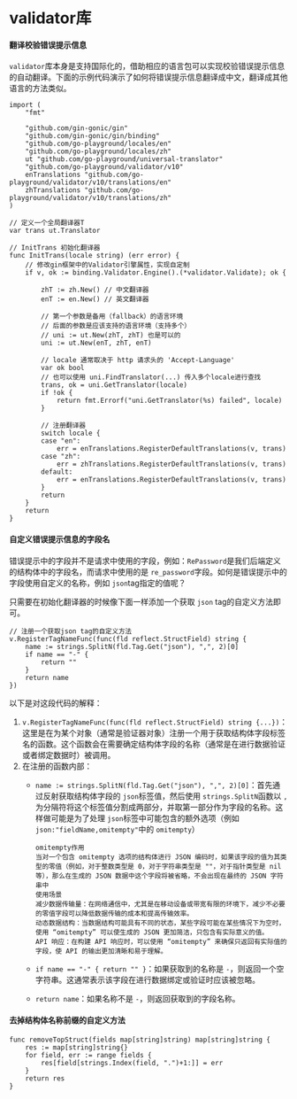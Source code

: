 # validator库

#### 翻译校验错误提示信息

`validator`库本身是支持国际化的，借助相应的语言包可以实现校验错误提示信息的自动翻译。下面的示例代码演示了如何将错误提示信息翻译成中文，翻译成其他语言的方法类似。

```
import (
	"fmt"

	"github.com/gin-gonic/gin"
	"github.com/gin-gonic/gin/binding"
	"github.com/go-playground/locales/en"
	"github.com/go-playground/locales/zh"
	ut "github.com/go-playground/universal-translator"
	"github.com/go-playground/validator/v10"
	enTranslations "github.com/go-playground/validator/v10/translations/en"
	zhTranslations "github.com/go-playground/validator/v10/translations/zh"
)

// 定义一个全局翻译器T
var trans ut.Translator

// InitTrans 初始化翻译器
func InitTrans(locale string) (err error) {
	// 修改gin框架中的Validator引擎属性，实现自定制
	if v, ok := binding.Validator.Engine().(*validator.Validate); ok {

		zhT := zh.New() // 中文翻译器
		enT := en.New() // 英文翻译器

		// 第一个参数是备用（fallback）的语言环境
		// 后面的参数是应该支持的语言环境（支持多个）
		// uni := ut.New(zhT, zhT) 也是可以的
		uni := ut.New(enT, zhT, enT)

		// locale 通常取决于 http 请求头的 'Accept-Language'
		var ok bool
		// 也可以使用 uni.FindTranslator(...) 传入多个locale进行查找
		trans, ok = uni.GetTranslator(locale)
		if !ok {
			return fmt.Errorf("uni.GetTranslator(%s) failed", locale)
		}

		// 注册翻译器
		switch locale {
		case "en":
			err = enTranslations.RegisterDefaultTranslations(v, trans)
		case "zh":
			err = zhTranslations.RegisterDefaultTranslations(v, trans)
		default:
			err = enTranslations.RegisterDefaultTranslations(v, trans)
		}
		return
	}
	return
}
```

#### 自定义错误提示信息的字段名

错误提示中的字段并不是请求中使用的字段，例如：`RePassword`是我们后端定义的结构体中的字段名，而请求中使用的是 `re_password`字段。如何是错误提示中的字段使用自定义的名称，例如 `json`tag指定的值呢？

只需要在初始化翻译器的时候像下面一样添加一个获取 `json` tag的自定义方法即可。

```
// 注册一个获取json tag的自定义方法
v.RegisterTagNameFunc(func(fld reflect.StructField) string {
	name := strings.SplitN(fld.Tag.Get("json"), ",", 2)[0]
	if name == "-" {
		return ""
	}
	return name
})
```

以下是对这段代码的解释：

1. `v.RegisterTagNameFunc(func(fld reflect.StructField) string {...})`：这里是在为某个对象（通常是验证器对象）注册一个用于获取结构体字段标签名的函数。这个函数会在需要确定结构体字段的名称（通常是在进行数据验证或者绑定数据时）被调用。
2. 在注册的函数内部：
   * `name := strings.SplitN(fld.Tag.Get("json"), ",", 2)[0]`：首先通过反射获取结构体字段的 `json`标签值，然后使用 `strings.SplitN`函数以 `,`为分隔符将这个标签值分割成两部分，并取第一部分作为字段的名称。这样做可能是为了处理 `json`标签中可能包含的额外选项（例如 `json:"fieldName,omitempty"`中的 `omitempty`）

     ```
     omitempty作用
     当对一个包含 omitempty 选项的结构体进行 JSON 编码时，如果该字段的值为其类型的零值（例如，对于整数类型是 0，对于字符串类型是 ""，对于指针类型是 nil 等），那么在生成的 JSON 数据中这个字段将被省略，不会出现在最终的 JSON 字符串中
     使用场景
     减少数据传输量：在网络通信中，尤其是在移动设备或带宽有限的环境下，减少不必要的零值字段可以降低数据传输的成本和提高传输效率。
     动态数据结构：当数据结构可能具有不同的状态，某些字段可能在某些情况下为空时，使用 “omitempty” 可以使生成的 JSON 更加简洁，只包含有实际意义的值。
     API 响应：在构建 API 响应时，可以使用 “omitempty” 来确保只返回有实际值的字段，使 API 的输出更加清晰和易于理解。
     ```
   * `if name == "-" { return "" }`：如果获取到的名称是 `-`，则返回一个空字符串。这通常表示该字段在进行数据绑定或验证时应该被忽略。
   * `return name`：如果名称不是 `-`，则返回获取到的字段名称。

#### 去掉结构体名称前缀的自定义方法

```
func removeTopStruct(fields map[string]string) map[string]string {
	res := map[string]string{}
	for field, err := range fields {
		res[field[strings.Index(field, ".")+1:]] = err
	}
	return res
}
```
